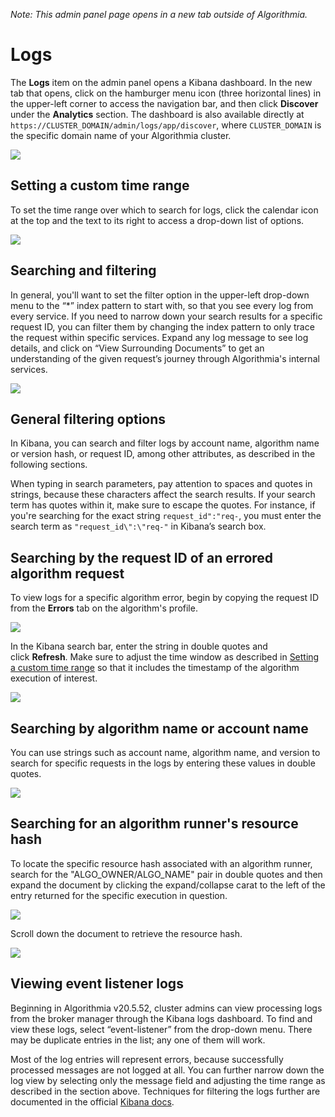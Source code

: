 _Note: This admin panel page opens in a new tab outside of Algorithmia._

# Logs

The **Logs** item on the admin panel opens a Kibana dashboard. In the new tab that opens, click on the hamburger menu icon (three horizontal lines) in the upper-left corner to access the navigation bar, and then click **Discover** under the **Analytics** section. The dashboard is also available directly at `https://CLUSTER_DOMAIN/admin/logs/app/discover`, where `CLUSTER_DOMAIN` is the specific domain name of your Algorithmia cluster.

![]({{site.url}}/developers/images/post_images/algo-images-admin/algo-1615319180772.png)

## Setting a custom time range

To set the time range over which to search for logs, click the calendar icon at the top and the text to its right to access a drop-down list of options.

![]({{site.url}}/developers/images/post_images/algo-images-admin/algo-1616690447821.png)

## Searching and filtering

In general, you'll want to set the filter option in the upper-left drop-down menu to the “*” index pattern to start with, so that you see every log from every service. If you need to narrow down your search results for a specific request ID, you can filter them by changing the index pattern to only trace the request within specific services. Expand any log message to see log details, and click on “View Surrounding Documents” to get an understanding of the given request’s journey through Algorithmia's internal services.

![]({{site.url}}/developers/images/post_images/algo-images-admin/algo-1628532399991.png)

## General filtering options

In Kibana, you can search and filter logs by account name, algorithm name or version hash, or request ID, among other attributes, as described in the following sections.

When typing in search parameters, pay attention to spaces and quotes in strings, because these characters affect the search results. If your search term has quotes within it, make sure to escape the quotes. For instance, if you're searching for the exact string `request_id":"req-`, you must enter the search term as `"request_id\":\"req-"` in Kibana’s search box.

## Searching by the request ID of an errored algorithm request

To view logs for a specific algorithm error, begin by copying the request ID from the **Errors** tab on the algorithm's profile.

![]({{site.url}}/developers/images/post_images/algo-images-admin/algo-1628537810189.png)

In the Kibana search bar, enter the string in double quotes and click **Refresh**. Make sure to adjust the time window as described in [Setting a custom time range](#setting-a-custom-time-range) so that it includes the timestamp of the algorithm execution of interest.

![]({{site.url}}/developers/images/post_images/algo-images-admin/algo-1628537911088.png)

## Searching by algorithm name or account name

You can use strings such as account name, algorithm name, and version to search for specific requests in the logs by entering these values in double quotes.

![]({{site.url}}/developers/images/post_images/algo-images-admin/algo-1628538120103.png)

## Searching for an algorithm runner's resource hash

To locate the specific resource hash associated with an algorithm runner, search for the "ALGO_OWNER/ALGO_NAME" pair in double quotes and then expand the document by clicking the expand/collapse carat to the left of the entry returned for the specific execution in question.

![]({{site.url}}/developers/images/post_images/algo-images-admin/algo-1628538846649.png)

Scroll down the document to retrieve the resource hash.

![]({{site.url}}/developers/images/post_images/algo-images-admin/algo-1628538671684.png)

## Viewing event listener logs

Beginning in Algorithmia v20.5.52, cluster admins can view processing logs from the broker manager through the Kibana logs dashboard. To find and view these logs, select “event-listener” from the drop-down menu. There may be duplicate entries in the list; any one of them will work.

Most of the log entries will represent errors, because successfully processed messages are not logged at all. You can further narrow down the log view by selecting only the message field and adjusting the time range as described in the section above. Techniques for filtering the logs further are documented in the official [Kibana docs](https://www.elastic.co/guide/en/kibana/current/index.html).